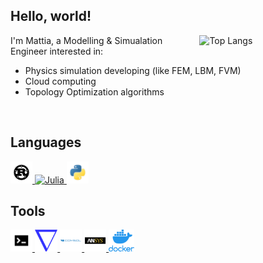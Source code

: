 ## Hello, world!

<a href="https://github.com/anuraghazra/github-readme-stats">
  <!--
  Width refers to the document's width. Using a 40% allows GitHub's iOS app to
  look decent
  -->
  <img align="right" width="40%" alt="Top Langs"
       src="https://github-readme-stats.vercel.app/api/top-langs/?username=mSamiolo&layout=compact&langs_count=6&exclude_repo=Demeter&hide=Jupyter+Notebook%2CVue&hide_title=true&theme=transparent">
</a>

I'm Mattia, a Modelling & Simualation Engineer interested in:

- Physics simulation developing (like FEM, LBM, FVM)
- Cloud computing
- Topology Optimization algorithms

<br/>

## Languages

<div>
    <!--Rust-->
    <a href="https://www.rust-lang.org">
      <img alt="Rust" height="35px" src=".github/resources/rust.png">
    </a>
    <!--Julia-->
    <a href="https://www.julialang.org/">
      <img alt="Julia" height="35px" src=".github/resources/julialang.jpeg">
    </a>
    <!--Python-->
    <a href="https://www.python.org/">
      <img alt="Python" height="35px" src=".github/resources/python.png">
    </a>
</div>

## Tools
<div>
    <!--UNIX OS-->
    <a href="">
      <img alt="UNIX OS" height="35px" src=".github/resources/unixtermpng.png">
    </a>
    <!--OpenFOAM-->
    <a href="https://www.openfoam.com/">
      <img alt="OpenFOAM" height="35px" src=".github/resources/OpenFOAM.png">
    </a>
    <!--COMSOL-->
    <a href="https://www.comsol.com/">
      <img alt="COMSOL" height="35px" src=".github/resources/comsol.png">
    </a>
    <!--ANSYS-->
    <a href="https://www.ansys.com/">
      <img alt="ANSYS" height="35px" src=".github/resources/ansys.png">
    </a>
    <!--Docker-->
    <a href="https://www.docker.com/">
      <img alt="Docker" height="35px" src=".github/resources/docker.png">
    </a>
</div>
